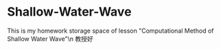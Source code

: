 # Shallow-Water-Wave
This is my homework storage space of lesson "Computational Method of Shallow Water Wave"\n
教授好
